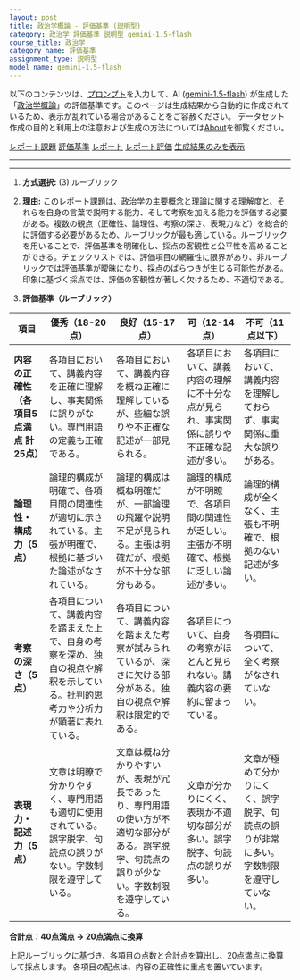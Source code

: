 ```yaml
---
layout: post
title: 政治学概論 - 評価基準 (説明型)
category: 政治学 評価基準 説明型 gemini-1.5-flash
course_title: 政治学
category_name: 評価基準
assignment_type: 説明型
model_name: gemini-1.5-flash
---
```


以下のコンテンツは、[プロンプト](http://127.0.0.1:8000/generated/政治学/gemini-1.5-flash/prompt_評価基準-説明型.md)を入力して、AI ([gemini-1.5-flash](contents/gemini-1.5-flash)) が生成した「[政治学概論](/contents/政治学/)」の評価基準です。このページは生成結果から自動的に作成されているため、表示が乱れている場合があることをご容赦ください。
データセット作成の目的と利用上の注意および生成の方法については[About](/About)を御覧ください。

[レポート課題](../レポート課題-説明型)
[評価基準](../評価基準-説明型)
[レポート](../レポート-説明型)
[レポート評価](../レポート評価-説明型)
[生成結果のみを表示](http://127.0.0.1:8000/generated/政治学/gemini-1.5-flash/評価基準-説明型.md)
  

***
***
  
1. **方式選択:** (3) ルーブリック

2. **理由:** このレポート課題は、政治学の主要概念と理論に関する理解度と、それらを自身の言葉で説明する能力、そして考察を加える能力を評価する必要がある。複数の観点（正確性、論理性、考察の深さ、表現力など）を総合的に評価する必要があるため、ルーブリックが最も適している。ルーブリックを用いることで、評価基準を明確化し、採点の客観性と公平性を高めることができる。チェックリストでは、評価項目の網羅性に限界があり、非ルーブリックでは評価基準が曖昧になり、採点のばらつきが生じる可能性がある。印象に基づく採点では、評価の客観性が著しく欠けるため、不適切である。


3. **評価基準（ルーブリック）**

| 項目 | 優秀（18-20点） | 良好（15-17点） | 可（12-14点） | 不可（11点以下） |
|---|---|---|---|---|
| **内容の正確性（各項目5点満点 計25点）** | 各項目において、講義内容を正確に理解し、事実関係に誤りがない。専門用語の定義も正確である。 | 各項目において、講義内容を概ね正確に理解しているが、些細な誤りや不正確な記述が一部見られる。 | 各項目において、講義内容の理解に不十分な点が見られ、事実関係に誤りや不正確な記述が多い。 | 各項目において、講義内容を理解しておらず、事実関係に重大な誤りがある。 |
| **論理性・構成力（5点）** | 論理的構成が明確で、各項目間の関連性が適切に示されている。主張が明確で、根拠に基づいた論述がなされている。 | 論理的構成は概ね明確だが、一部論理の飛躍や説明不足が見られる。主張は明確だが、根拠が不十分な部分もある。 | 論理的構成が不明瞭で、各項目間の関連性が乏しい。主張が不明確で、根拠に乏しい論述が多い。 | 論理的構成が全くなく、主張も不明確で、根拠のない記述が多い。 |
| **考察の深さ（5点）** | 各項目について、講義内容を踏まえた上で、自身の考察を深め、独自の視点や解釈を示している。批判的思考力や分析力が顕著に表れている。 | 各項目について、講義内容を踏まえた考察が試みられているが、深さに欠ける部分がある。独自の視点や解釈は限定的である。 | 各項目について、自身の考察がほとんど見られない。講義内容の要約に留まっている。 | 各項目について、全く考察がなされていない。 |
| **表現力・記述力（5点）** | 文章は明瞭で分かりやすく、専門用語も適切に使用されている。誤字脱字、句読点の誤りがない。字数制限を遵守している。 | 文章は概ね分かりやすいが、表現が冗長であったり、専門用語の使い方が不適切な部分がある。誤字脱字、句読点の誤りが少ない。字数制限を遵守している。 | 文章が分かりにくく、表現が不適切な部分が多い。誤字脱字、句読点の誤りが多い。 | 文章が極めて分かりにくく、誤字脱字、句読点の誤りが非常に多い。字数制限を遵守していない。 |

**合計点：40点満点 → 20点満点に換算**


上記ルーブリックに基づき、各項目の点数と合計点を算出し、20点満点に換算して採点します。  各項目の配点は、内容の正確性に重点を置いています。
